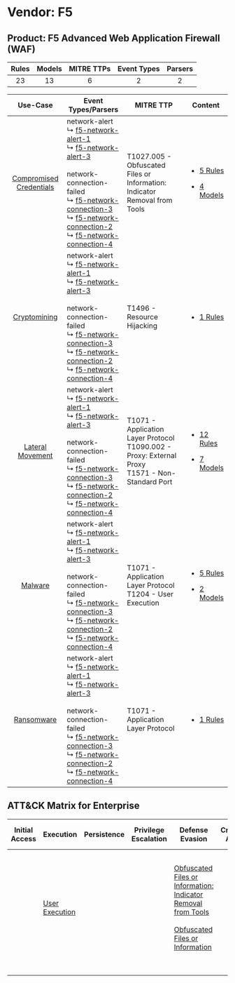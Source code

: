 Vendor: F5
==========
Product: F5 Advanced Web Application Firewall (WAF)
---------------------------------------------------
| Rules | Models | MITRE TTPs | Event Types | Parsers |
|:-----:|:------:|:----------:|:-----------:|:-------:|
|  23   |   13   |     6      |      2      |    2    |

|                                  Use-Case                                  | Event Types/Parsers                                                                                                                                                                                                                                                                                                                                                                                                                                        | MITRE TTP                                                                                                | Content                                                                                                                                          |
|:--------------------------------------------------------------------------:| ---------------------------------------------------------------------------------------------------------------------------------------------------------------------------------------------------------------------------------------------------------------------------------------------------------------------------------------------------------------------------------------------------------------------------------------------------------- | -------------------------------------------------------------------------------------------------------- | ------------------------------------------------------------------------------------------------------------------------------------------------ |
| [Compromised Credentials](../../../UseCases/uc_compromised_credentials.md) |  network-alert<br> ↳ [f5-network-alert-1](Parsers/parserContent_f5-network-alert-1.md)<br> ↳ [f5-network-alert-3](Parsers/parserContent_f5-network-alert-3.md)<br><br> network-connection-failed<br> ↳ [f5-network-connection-3](Parsers/parserContent_f5-network-connection-3.md)<br> ↳ [f5-network-connection-2](Parsers/parserContent_f5-network-connection-2.md)<br> ↳ [f5-network-connection-4](Parsers/parserContent_f5-network-connection-4.md)<br> | T1027.005 - Obfuscated Files or Information: Indicator Removal from Tools<br>                            | [<ul><li>5 Rules</li></ul><ul><li>4 Models</li></ul>](Rules_Models/r_m_f5_f5_advanced_web_application_firewall_(waf)_Compromised_Credentials.md) |
|            [Cryptomining](../../../UseCases/uc_cryptomining.md)            |  network-alert<br> ↳ [f5-network-alert-1](Parsers/parserContent_f5-network-alert-1.md)<br> ↳ [f5-network-alert-3](Parsers/parserContent_f5-network-alert-3.md)<br><br> network-connection-failed<br> ↳ [f5-network-connection-3](Parsers/parserContent_f5-network-connection-3.md)<br> ↳ [f5-network-connection-2](Parsers/parserContent_f5-network-connection-2.md)<br> ↳ [f5-network-connection-4](Parsers/parserContent_f5-network-connection-4.md)<br> | T1496 - Resource Hijacking<br>                                                                           | [<ul><li>1 Rules</li></ul>](Rules_Models/r_m_f5_f5_advanced_web_application_firewall_(waf)_Cryptomining.md)                                      |
|        [Lateral Movement](../../../UseCases/uc_lateral_movement.md)        |  network-alert<br> ↳ [f5-network-alert-1](Parsers/parserContent_f5-network-alert-1.md)<br> ↳ [f5-network-alert-3](Parsers/parserContent_f5-network-alert-3.md)<br><br> network-connection-failed<br> ↳ [f5-network-connection-3](Parsers/parserContent_f5-network-connection-3.md)<br> ↳ [f5-network-connection-2](Parsers/parserContent_f5-network-connection-2.md)<br> ↳ [f5-network-connection-4](Parsers/parserContent_f5-network-connection-4.md)<br> | T1071 - Application Layer Protocol<br>T1090.002 - Proxy: External Proxy<br>T1571 - Non-Standard Port<br> | [<ul><li>12 Rules</li></ul><ul><li>7 Models</li></ul>](Rules_Models/r_m_f5_f5_advanced_web_application_firewall_(waf)_Lateral_Movement.md)       |
|                 [Malware](../../../UseCases/uc_malware.md)                 |  network-alert<br> ↳ [f5-network-alert-1](Parsers/parserContent_f5-network-alert-1.md)<br> ↳ [f5-network-alert-3](Parsers/parserContent_f5-network-alert-3.md)<br><br> network-connection-failed<br> ↳ [f5-network-connection-3](Parsers/parserContent_f5-network-connection-3.md)<br> ↳ [f5-network-connection-2](Parsers/parserContent_f5-network-connection-2.md)<br> ↳ [f5-network-connection-4](Parsers/parserContent_f5-network-connection-4.md)<br> | T1071 - Application Layer Protocol<br>T1204 - User Execution<br>                                         | [<ul><li>5 Rules</li></ul><ul><li>2 Models</li></ul>](Rules_Models/r_m_f5_f5_advanced_web_application_firewall_(waf)_Malware.md)                 |
|              [Ransomware](../../../UseCases/uc_ransomware.md)              |  network-alert<br> ↳ [f5-network-alert-1](Parsers/parserContent_f5-network-alert-1.md)<br> ↳ [f5-network-alert-3](Parsers/parserContent_f5-network-alert-3.md)<br><br> network-connection-failed<br> ↳ [f5-network-connection-3](Parsers/parserContent_f5-network-connection-3.md)<br> ↳ [f5-network-connection-2](Parsers/parserContent_f5-network-connection-2.md)<br> ↳ [f5-network-connection-4](Parsers/parserContent_f5-network-connection-4.md)<br> | T1071 - Application Layer Protocol<br>                                                                   | [<ul><li>1 Rules</li></ul>](Rules_Models/r_m_f5_f5_advanced_web_application_firewall_(waf)_Ransomware.md)                                        |

ATT&CK Matrix for Enterprise
----------------------------
| Initial Access | Execution                                                           | Persistence | Privilege Escalation | Defense Evasion                                                                                                                                                                                            | Credential Access | Discovery | Lateral Movement | Collection | Command and Control                                                                                                                                                                                                                                                                           | Exfiltration | Impact                                                                  |
| -------------- | ------------------------------------------------------------------- | ----------- | -------------------- | ---------------------------------------------------------------------------------------------------------------------------------------------------------------------------------------------------------- | ----------------- | --------- | ---------------- | ---------- | --------------------------------------------------------------------------------------------------------------------------------------------------------------------------------------------------------------------------------------------------------------------------------------------- | ------------ | ----------------------------------------------------------------------- |
|                | [User Execution](https://attack.mitre.org/techniques/T1204)<br><br> |             |                      | [Obfuscated Files or Information: Indicator Removal from Tools](https://attack.mitre.org/techniques/T1027/005)<br><br>[Obfuscated Files or Information](https://attack.mitre.org/techniques/T1027)<br><br> |                   |           |                  |            | [Non-Standard Port](https://attack.mitre.org/techniques/T1571)<br><br>[Proxy: External Proxy](https://attack.mitre.org/techniques/T1090/002)<br><br>[Application Layer Protocol](https://attack.mitre.org/techniques/T1071)<br><br>[Proxy](https://attack.mitre.org/techniques/T1090)<br><br> |              | [Resource Hijacking](https://attack.mitre.org/techniques/T1496)<br><br> |